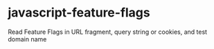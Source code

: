 javascript-feature-flags
========================

Read Feature Flags in URL fragment, query string or cookies, and test domain name